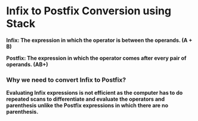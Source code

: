 # Infix to Postfix Conversion using Stack
**Infix: The expression in which the operator is between the operands. (A + B)**

**Postfix: The expression in which the operator comes after every pair of operands. (AB+)**
### Why we need to convert Infix to Postfix? 
**Evaluating Infix expressions is not efficient as the computer has to do repeated scans to differentiate and evaluate the operators and parenthesis unlike the Postfix expressions in which there are no parenthesis.**
